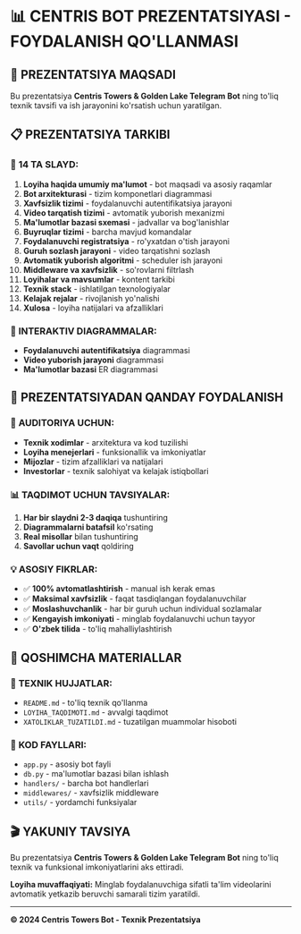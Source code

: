 # 📊 CENTRIS BOT PREZENTATSIYASI - FOYDALANISH QO'LLANMASI

## 🎯 PREZENTATSIYA MAQSADI
Bu prezentatsiya **Centris Towers & Golden Lake Telegram Bot** ning to'liq texnik tavsifi va ish jarayonini ko'rsatish uchun yaratilgan.

## 📋 PREZENTATSIYA TARKIBI

### 📑 **14 TA SLAYD:**
1. **Loyiha haqida umumiy ma'lumot** - bot maqsadi va asosiy raqamlar
2. **Bot arxitekturasi** - tizim komponetlari diagrammasi  
3. **Xavfsizlik tizimi** - foydalanuvchi autentifikatsiya jarayoni
4. **Video tarqatish tizimi** - avtomatik yuborish mexanizmi
5. **Ma'lumotlar bazasi sxemasi** - jadvallar va bog'lanishlar
6. **Buyruqlar tizimi** - barcha mavjud komandalar
7. **Foydalanuvchi registratsiya** - ro'yxatdan o'tish jarayoni
8. **Guruh sozlash jarayoni** - video tarqatishni sozlash
9. **Avtomatik yuborish algoritmi** - scheduler ish jarayoni
10. **Middleware va xavfsizlik** - so'rovlarni filtrlash
11. **Loyihalar va mavsumlar** - kontent tarkibi
12. **Texnik stack** - ishlatilgan texnologiyalar
13. **Kelajak rejalar** - rivojlanish yo'nalishi
14. **Xulosa** - loyiha natijalari va afzalliklari

### 🎨 **INTERAKTIV DIAGRAMMALAR:**
- **Foydalanuvchi autentifikatsiya** diagrammasi
- **Video yuborish jarayoni** diagrammasi  
- **Ma'lumotlar bazasi** ER diagrammasi

## 🚀 PREZENTATSIYADAN QANDAY FOYDALANISH

### 👥 **AUDITORIYA UCHUN:**
- **Texnik xodimlar** - arxitektura va kod tuzilishi
- **Loyiha menejerlari** - funksionallik va imkoniyatlar
- **Mijozlar** - tizim afzalliklari va natijalari
- **Investorlar** - texnik salohiyat va kelajak istiqbollari

### 📊 **TAQDIMOT UCHUN TAVSIYALAR:**
1. **Har bir slaydni 2-3 daqiqa** tushuntiring
2. **Diagrammalarni batafsil** ko'rsating
3. **Real misollar** bilan tushuntiring
4. **Savollar uchun vaqt** qoldiring

### 💡 **ASOSIY FIKRLAR:**
- ✅ **100% avtomatlashtirish** - manual ish kerak emas
- ✅ **Maksimal xavfsizlik** - faqat tasdiqlangan foydalanuvchilar  
- ✅ **Moslashuvchanlik** - har bir guruh uchun individual sozlamalar
- ✅ **Kengayish imkoniyati** - minglab foydalanuvchi uchun tayyor
- ✅ **O'zbek tilida** - to'liq mahalliylashtirish

## 📁 QOSHIMCHA MATERIALLAR

### 📄 **TEXNIK HUJJATLAR:**
- `README.md` - to'liq texnik qo'llanma
- `LOYIHA_TAQDIMOTI.md` - avvalgi taqdimot
- `XATOLIKLAR_TUZATILDI.md` - tuzatilgan muammolar hisoboti

### 🔧 **KOD FAYLLARI:**
- `app.py` - asosiy bot fayli
- `db.py` - ma'lumotlar bazasi bilan ishlash
- `handlers/` - barcha bot handlerlari
- `middlewares/` - xavfsizlik middleware
- `utils/` - yordamchi funksiyalar

## 🎬 YAKUNIY TAVSIYA

Bu prezentatsiya **Centris Towers & Golden Lake Telegram Bot** ning to'liq texnik va funksional imkoniyatlarini aks ettiradi. 

**Loyiha muvaffaqiyati:** Minglab foydalanuvchiga sifatli ta'lim videolarini avtomatik yetkazib beruvchi samarali tizim yaratildi.

---

**© 2024 Centris Towers Bot - Texnik Prezentatsiya**
